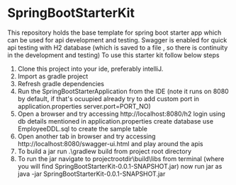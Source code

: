# SpringBootStarterKit
This repository holds the base template for spring boot starter app which can be used for api development and testing.
Swagger is enabled for quick api testing with H2 database (which is saved to a file , so there is continuity in the development and testing)
To use this starter kit follow below steps 
1. Clone this project into your ide, preferably intelliJ.
2. Import as gradle project
3. Refresh gradle dependencies
4. Run the SpringBootStarterApplication from the IDE (note it runs on 8080 by default, if that's ocuupied already try to add custom port in application.properties          server.port=PORT_NO)
5. Open a browser and try accessing  http://localhost:8080/h2 login using db details mentioned in application.properties create database use EmployeeDDL.sql to create the sample table
6. Open another tab in browser and try accessing http://localhost:8080/swagger-ui.html and play around the apis
7. To build a jar run .\gradlew build from project root directory
8. To run the jar navigate to projectrootdir\build\libs from terminal (where you will find SpringBootStarterKit-0.0.1-SNAPSHOT.jar) 
now run jar as java -jar SpringBootStarterKit-0.0.1-SNAPSHOT.jar


